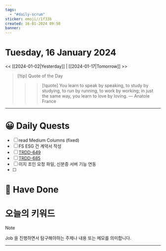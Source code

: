 ```yaml
---
tags:
  - "#daily-scrum"
sticker: emoji//1f33b
created: 16-01-2024 09:50
banner:
---
```

# Tuesday, 16 January 2024
<< [[2024-01-02|Yesterday]] | [[2024-01-17|Tomorrow]] >>

> [!tip] Quote of the Day  
> > > [!quote] You learn to speak by speaking, to study by studying, to run by running, to work by working; in just the same way, you learn to love by loving.
> — Anatole France

---

#  😀 Daily Quests
- [ ] read Medium Columns (fixed)
- [ ] FS ESG 건 계약서 작성
- [ ] [TRDD-649](https://alcherainc.atlassian.net/jira/software/projects/TRDD/boards/159?selectedIssue=TRDD-649)
- [ ] [TRDD-685](https://alcherainc.atlassian.net/jira/software/projects/TRDD/boards/159?selectedIssue=TRDD-685)
- [ ] 이지 조인 요청 파일, 신분증 서버 기능 연동
- [ ] 
# 🙂 Have Done



# 오늘의 키워드

> [!NOTE]
> Job 을 진행하면서 탐구해야하는 주제나 내용 또는 메모를 의미합니다.


---
